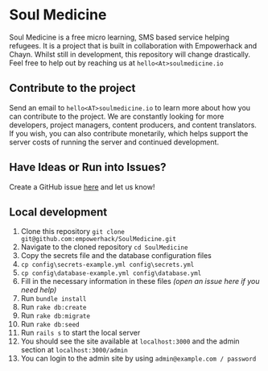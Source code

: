 # Soul Medicine

Soul Medicine is a free micro learning, SMS based service helping refugees. It is a project that is built in collaboration with Empowerhack and Chayn. Whilst still in development, this repository will change drastically. Feel free to help out by reaching us at `hello<At>soulmedicine.io`

## Contribute to the project

Send an email to `hello<AT>soulmedicine.io` to learn more about how you can contribute to the project. We are constantly looking for more developers, project managers, content producers, and content translators. If you wish, you can also contribute monetarily, which helps support the server costs of running the server and continued development.

## Have Ideas or Run into Issues?

Create a GitHub issue [here](https://github.com/empowerhack/SoulMedicine/issues) and let us know!

## Local development

1. Clone this repository `git clone git@github.com:empowerhack/SoulMedicine.git`
1. Navigate to the cloned repository `cd SoulMedicine`
1. Copy the secrets file and the database configuration files
 1. `cp config\secrets-example.yml config\secrets.yml`
 1. `cp config\database-example.yml config\database.yml`
1. Fill in the necessary information in these files _(open an issue here if you need help)_
1. Run `bundle install`
1. Run `rake db:create`
1. Run `rake db:migrate`
1. Run `rake db:seed`
1. Run `rails s` to start the local server
1. You should see the site available at `localhost:3000` and the admin section at `localhost:3000/admin`
1. You can login to the admin site by using `admin@example.com / password`